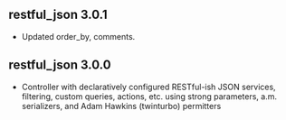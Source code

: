 ## restful_json 3.0.1 ##

* Updated order_by, comments.

## restful_json 3.0.0 ##

* Controller with declaratively configured RESTful-ish JSON services, filtering, custom queries, actions, etc. using strong parameters, a.m. serializers, and Adam Hawkins (twinturbo) permitters
